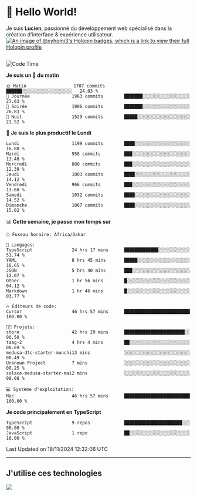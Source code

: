 # 👋 Hello World!

Je suis **Lucien**, passionné du développement web spécialisé dans la création d'interface & expérience utilisateur.
[![An image of @xyhomi3's Holopin badges, which is a link to view their full Holopin profile](https://holopin.me/xyhomi3)](https://holopin.io/@xyhomi3)

##

<!--START_SECTION:waka-->
![Code Time](http://img.shields.io/badge/Code%20Time-2%2C552%20hrs%2036%20mins-blue)

**Je suis un 🐤 du matin** 

```text
🌞 Matin                  1707 commits        ██████░░░░░░░░░░░░░░░░░░░   24.03 % 
🌆 Journée                1963 commits        ███████░░░░░░░░░░░░░░░░░░   27.63 % 
🌃 Soirée                 1906 commits        ███████░░░░░░░░░░░░░░░░░░   26.83 % 
🌙 Nuit                   1529 commits        █████░░░░░░░░░░░░░░░░░░░░   21.52 % 
```
📅 **Je suis le plus productif le Lundi** 

```text
Lundi                    1199 commits        ████░░░░░░░░░░░░░░░░░░░░░   16.88 % 
Mardi                    958 commits         ███░░░░░░░░░░░░░░░░░░░░░░   13.48 % 
Mercredi                 880 commits         ███░░░░░░░░░░░░░░░░░░░░░░   12.39 % 
Jeudi                    1003 commits        ████░░░░░░░░░░░░░░░░░░░░░   14.12 % 
Vendredi                 966 commits         ███░░░░░░░░░░░░░░░░░░░░░░   13.60 % 
Samedi                   1032 commits        ████░░░░░░░░░░░░░░░░░░░░░   14.52 % 
Dimanche                 1067 commits        ████░░░░░░░░░░░░░░░░░░░░░   15.02 % 
```


📊 **Cette semaine, je passe mon temps sur** 

```text
🕑︎ Fuseau horaire: Africa/Dakar

💬 Langages: 
TypeScript               24 hrs 17 mins      █████████████░░░░░░░░░░░░   51.74 % 
YAML                     8 hrs 45 mins       █████░░░░░░░░░░░░░░░░░░░░   18.65 % 
JSON                     5 hrs 40 mins       ███░░░░░░░░░░░░░░░░░░░░░░   12.07 % 
Other                    1 hr 56 mins        █░░░░░░░░░░░░░░░░░░░░░░░░   04.12 % 
Markdown                 1 hr 46 mins        █░░░░░░░░░░░░░░░░░░░░░░░░   03.77 % 

🔥 Éditeurs de code: 
Cursor                   46 hrs 57 mins      █████████████████████████   100.00 % 

🐱‍💻 Projets: 
store                    42 hrs 29 mins      ███████████████████████░░   90.50 % 
taag-2                   4 hrs 4 mins        ██░░░░░░░░░░░░░░░░░░░░░░░   08.69 % 
medusa-dtc-starter-munchi13 mins             ░░░░░░░░░░░░░░░░░░░░░░░░░   00.49 % 
Unknown Project          7 mins              ░░░░░░░░░░░░░░░░░░░░░░░░░   00.25 % 
solace-medusa-starter-mai2 mins              ░░░░░░░░░░░░░░░░░░░░░░░░░   00.08 % 

💻 Système d'exploitation: 
Mac                      46 hrs 57 mins      █████████████████████████   100.00 % 
```

**Je code principalement en TypeScript** 

```text
TypeScript               9 repos             ██████████████████████░░░   90.00 % 
JavaScript               1 repo              ██░░░░░░░░░░░░░░░░░░░░░░░   10.00 % 
```




 Last Updated on 18/11/2024 12:32:06 UTC
<!--END_SECTION:waka-->
---

## J'utilise ces technologies

<p align="left">
  <a href="https://skillicons.dev">
    <img src="https://skillicons.dev/icons?i=ts,js,md,scss,tailwind,react,docker,express,astro,vite,nextjs,vercel,figma,ableton" />
  </a>
</p>

